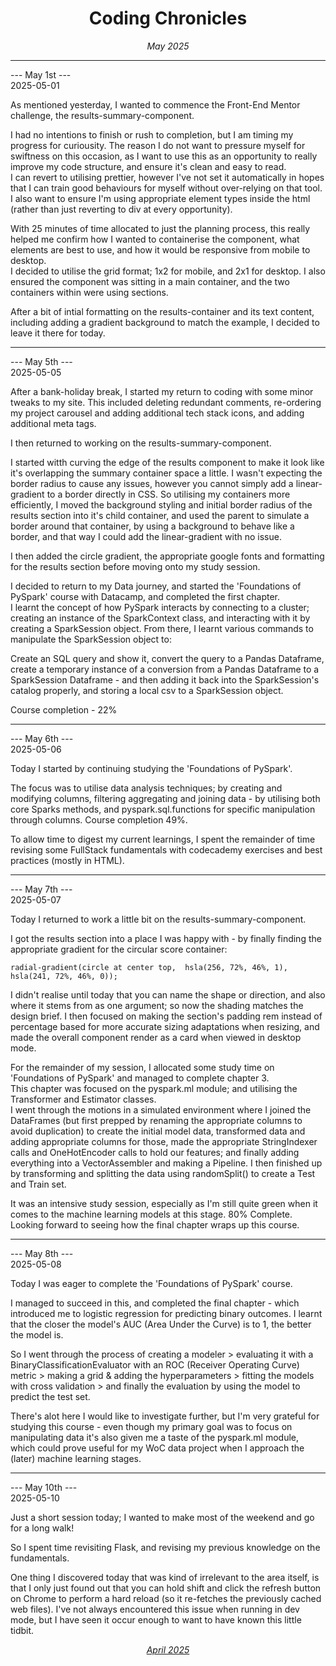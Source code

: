 <h1 align = "center"> Coding Chronicles </h1>
 <div align = "center"><i> May 2025 </i></div>

 ------------

--- May 1st ---  
2025-05-01

As mentioned yesterday, I wanted to commence the Front-End Mentor challenge, the results-summary-component.  

I had no intentions to finish or rush to completion, but I am timing my progress for curiousity.  The reason I do not want to pressure myself for swiftness on this occasion, as I want to use this as an opportunity to really improve my code structure, and ensure it's clean and easy to read.  
I can revert to utilising prettier, however I've not set it automatically in hopes that I can train good behaviours for myself without over-relying on that tool.  
I also want to ensure I'm using appropriate element types inside the html (rather than just reverting to div at every opportunity).  

With 25 minutes of time allocated to just the planning process, this really helped me confirm how I wanted to containerise the component, what elements are best to use, and how it would be responsive from mobile to desktop.  
I decided to utilise the grid format; 1x2 for mobile, and 2x1 for desktop.  I also ensured the component was sitting in a main container, and the two containers within were using sections.  

After a bit of intial formatting on the results-container and its text content, including adding a gradient background to match the example, I decided to leave it there for today.

------------

--- May 5th ---  
2025-05-05 

After a bank-holiday break, I started my return to coding with some minor tweaks to my site.  This included deleting redundant comments, re-ordering my project carousel and adding additional tech stack icons, and adding additional meta tags.  

I then returned to working on the results-summary-component. 

I started witth curving the edge of the results component to make it look like it's overlapping the summary container space a little. I wasn't expecting the border radius to cause any issues, however you cannot simply add a linear-gradient to a border directly in CSS. So utilising my containers more efficiently, I moved the background styling and initial border radius of the results section into it's child container, and used the parent to simulate a border around that container, by using a background to behave like a border, and that way I could add the linear-gradient with no issue.  

I then added the circle gradient, the appropriate google fonts and formatting for the results section before moving onto my study session.  

I decided to return to my Data journey, and started the 'Foundations of PySpark' course with Datacamp, and completed the first chapter.  
I learnt the concept of how PySpark interacts by connecting to a cluster; creating an instance of the SparkContext class, and interacting with it by creating a SparkSession object.  From there, I learnt various commands to manipulate the SparkSession object to:  
  
Create an SQL query and show it, convert the query to a Pandas Dataframe, create a temporary instance of a conversion from a Pandas Dataframe to a SparkSession Dataframe - and then adding it back into the SparkSession's catalog properly, and storing a local csv to a SparkSession object.  

Course completion - 22%

------------

--- May 6th ---  
2025-05-06

Today I started by continuing studying the 'Foundations of PySpark'.  

The focus was to utilise data analysis techniques; by creating and modifying columns, filtering aggregating and joining data - by utilising both core Sparks methods, and pyspark.sql.functions for specific manipulation through columns. Course completion 49%.  

To allow time to digest my current learnings, I spent the remainder of time revising some FullStack fundamentals with codecademy exercises and best practices (mostly in HTML).  

------------

--- May 7th ---  
2025-05-07

Today I returned to work a little bit on the results-summary-component.  

I got the results section into a place I was happy with - by finally finding the appropriate gradient for the circular score container: 

    radial-gradient(circle at center top,  hsla(256, 72%, 46%, 1), hsla(241, 72%, 46%, 0));

I didn't realise until today that you can name the shape or direction, and also where it stems from as one argument; so now the shading matches the design brief.  I then focused on making the section's padding rem instead of percentage based for more accurate sizing adaptations when resizing, and made the overall component render as a card when viewed in desktop mode.  

For the remainder of my session, I allocated some study time on 'Foundations of PySpark' and managed to complete chapter 3.  
This chapter was focused on the pyspark.ml module; and utilising the Transformer and Estimator classes.  
I went through the motions in a simulated environment where I joined the DataFrames (but first prepped by renaming the appropriate columns to avoid duplication) to create the initial model data, transformed data and adding appropriate columns for those, 
made the appropriate StringIndexer calls and OneHotEncoder calls to hold our features; and finally adding everything into a VectorAssembler and making a Pipeline. I then finished up by transforming and splitting the data using randomSplit() to create a Test and Train set.  

It was an intensive study session, especially as I'm still quite green when it comes to the machine learning models at this stage. 80% Complete. Looking forward to seeing how the final chapter wraps up this course.  

------------

--- May 8th ---  
2025-05-08

Today I was eager to complete the 'Foundations of PySpark' course.  

I managed to succeed in this, and completed the final chapter - which introduced me to logistic regression for predicting binary outcomes. I learnt that the closer the model's AUC (Area Under the Curve) is to 1, the better the model is.  

So I went through the process of creating a modeler > evaluating it with a BinaryClassificationEvaluator with an ROC (Receiver Operating Curve) metric > making a grid & adding the hyperparameters > fitting the models with cross validation > and finally the evaluation by using the model to predict the test set.  

There's alot here I would like to investigate further, but I'm very grateful for studying this course - even though my primary goal was to focus on manipulating data it's also given me a taste of the pyspark.ml module, which could prove useful for my WoC data project when I approach the (later) machine learning stages.  

------------

--- May 10th ---  
2025-05-10

Just a short session today; I wanted to make most of the weekend and go for a long walk!  

So I spent time revisiting Flask, and revising my previous knowledge on the fundamentals.  

One thing I discovered today that was kind of irrelevant to the area itself, is that I only just found out that you can hold shift and click the refresh button on Chrome to perform a hard reload (so it re-fetches the previously cached web files).  I've not always encountered this issue when running in dev mode, but I have seen it occur enough to want to have known this little tidbit.

<div align = "center"><i><a href="2025-04.md">April 2025</a></i></div>
